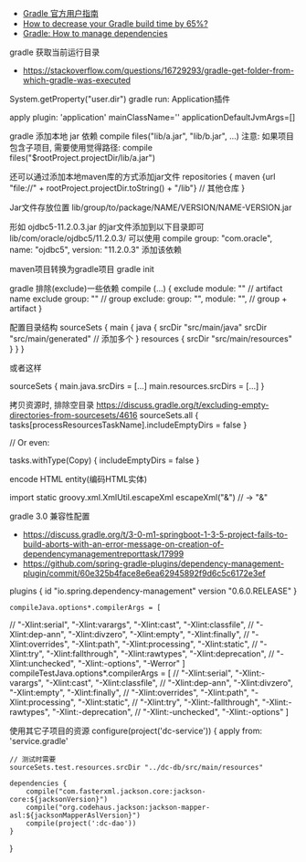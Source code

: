 - [Gradle 官方用户指南](https://docs.gradle.org/current/userguide/userguide.html)
- [How to decrease your Gradle build time by 65%?](http://6me.us/QpxUcN)
- [Gradle: How to manage dependencies](http://6me.us/RGl3)

gradle 获取当前运行目录

- https://stackoverflow.com/questions/16729293/gradle-get-folder-from-which-gradle-was-executed

System.getProperty("user.dir")
gradle run: Application插件

apply plugin: 'application'
mainClassName=''
applicationDefaultJvmArgs=[]

gradle 添加本地 jar 依赖
compile files("lib/a.jar", "lib/b.jar", ...)
注意: 如果项目包含子项目, 需要使用觉得路径:
compile files("$rootProject.projectDir/lib/a.jar")

还可以通过添加本地maven库的方式添加jar文件
repositories {
    maven {url "file://" + rootProject.projectDir.toString() + "/lib"}
    // 其他仓库
}

Jar文件存放位置
lib/group/to/package/NAME/VERSION/NAME-VERSION.jar

形如 ojdbc5-11.2.0.3.jar 的jar文件添加到以下目录即可
lib/com/oracle/ojdbc5/11.2.0.3/
可以使用
compile group: "com.oracle", name: "ojdbc5", version: "11.2.0.3"
添加该依赖

maven项目转换为gradle项目
gradle init

gradle 排除(exclude)一些依赖
compile (...) {
    exclude module: "" // artifact name
    exclude group: ""  // group
    exclude: group: "", module: "", // group + artifact
}

配置目录结构
sourceSets {
    main {
        java {
            srcDir "src/main/java"
            srcDir "src/main/generated" // 添加多个
        }
   resources {
       srcDir "src/main/resources"
   }
}
}

或者这样

sourceSets {
    main.java.srcDirs = [...]
    main.resources.srcDirs = [...]
}

拷贝资源时, 排除空目录
https://discuss.gradle.org/t/excluding-empty-directories-from-sourcesets/4616
sourceSets.all {
  tasks[processResourcesTaskName].includeEmptyDirs = false
}

// Or even:

tasks.withType(Copy) {
  includeEmptyDirs = false
}

encode HTML entity(编码HTML实体)

import static groovy.xml.XmlUtil.escapeXml
escapeXml("&")  // -> "&amp;"

gradle 3.0 兼容性配置

- https://discuss.gradle.org/t/3-0-m1-springboot-1-3-5-project-fails-to-build-aborts-with-an-error-message-on-creation-of-dependencymanagementreporttask/17999
- https://github.com/spring-gradle-plugins/dependency-management-plugin/commit/60e325b4face8e6ea62945892f9d6c5c6172e3ef

plugins {
    id "io.spring.dependency-management" version "0.6.0.RELEASE"
}

    compileJava.options*.compilerArgs = [
//            "-Xlint:serial", "-Xlint:varargs", "-Xlint:cast", "-Xlint:classfile",
//            "-Xlint:dep-ann", "-Xlint:divzero", "-Xlint:empty", "-Xlint:finally",
//            "-Xlint:overrides", "-Xlint:path", "-Xlint:processing", "-Xlint:static",
//            "-Xlint:try", "-Xlint:fallthrough", "-Xlint:rawtypes", "-Xlint:deprecation",
//            "-Xlint:unchecked", "-Xlint:-options", "-Werror"
    ]
    compileTestJava.options*.compilerArgs = [
//            "-Xlint:serial", "-Xlint:-varargs", "-Xlint:cast", "-Xlint:classfile",
//            "-Xlint:dep-ann", "-Xlint:divzero", "-Xlint:empty", "-Xlint:finally",
//            "-Xlint:overrides", "-Xlint:path", "-Xlint:processing", "-Xlint:static",
//            "-Xlint:try", "-Xlint:-fallthrough", "-Xlint:-rawtypes", "-Xlint:-deprecation",
//            "-Xlint:-unchecked", "-Xlint:-options"
    ]

使用其它子项目的资源
configure(project('dc-service')) {
    apply from: 'service.gradle'

    // 测试时需要
    sourceSets.test.resources.srcDir "../dc-db/src/main/resources"

    dependencies {
        compile("com.fasterxml.jackson.core:jackson-core:${jacksonVersion}")
        compile("org.codehaus.jackson:jackson-mapper-asl:${jacksonMapperAslVersion}")
        compile(project(':dc-dao'))
    }
}
